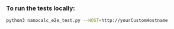 ### To run the tests locally: 
```bash
python3 nanocalc_e2e_test.py --HOST=http://yourCustomHostname
```
